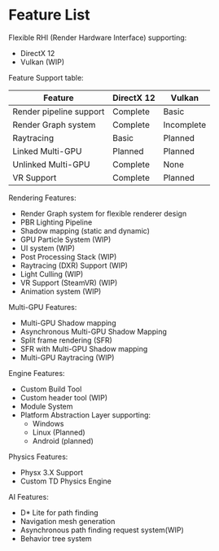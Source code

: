 # Feature List

Flexible RHI (Render Hardware Interface) supporting:
* 	DirectX 12 
* 	Vulkan (WIP)

Feature Support table:

Feature| DirectX 12 | Vulkan
---------|----------|--------
 Render pipeline support  | Complete       | Basic
 Render Graph system      | Complete | Incomplete
 Raytracing  | Basic | Planned
 Linked Multi-GPU| Planned | Planned
 Unlinked Multi-GPU | Complete | None
VR Support | Complete | Planned


Rendering Features:

* Render Graph system for flexible renderer design
* PBR Lighting Pipeline
* Shadow mapping (static and dynamic)
* GPU Particle System (WIP)
* UI system (WIP)
* Post Processing Stack (WIP)
* Raytracing (DXR) Support (WIP)
* Light Culling (WIP)
* VR Support (SteamVR) (WIP)
* Animation system (WIP)

Multi-GPU Features:

* Multi-GPU Shadow mapping
* Asynchronous Multi-GPU Shadow Mapping
* Split frame rendering (SFR)
* SFR with Multi-GPU Shadow mapping
* Multi-GPU Raytracing (WIP)

Engine Features:

* Custom Build Tool
* Custom header tool (WIP)
* Module System
* Platform Abstraction Layer supporting:
    * Windows
    * Linux (Planned)
	* Android (planned)
    

Physics Features:

* Physx 3.X Support
* Custom TD Physics Engine

AI Features:

* D* Lite for path finding
* Navigation mesh generation 
* Asynchronous path finding request system(WIP)
* Behavior tree system